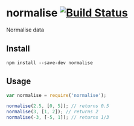# normalise [![Build Status](https://travis-ci.org/javiercejudo/normalise.svg)](https://travis-ci.org/javiercejudo/normalise)

Normalise data

## Install

    npm install --save-dev normalise

## Usage

```js
var normalise = require('normalise');

normalise(2.5, [0, 5]); // returns 0.5
normalise(3, [1, 2]); // returns 2
normalise(-3, [-5, 1]); // returns 1/3
```

